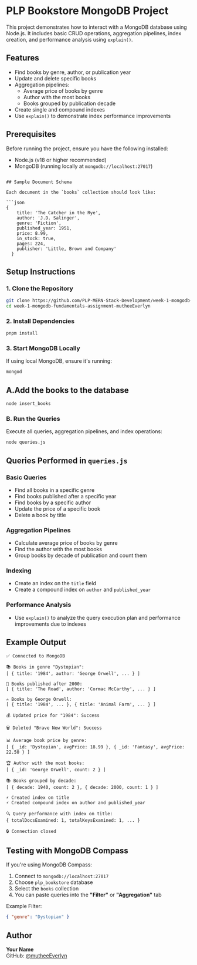 # PLP Bookstore MongoDB Project

This project demonstrates how to interact with a MongoDB database using Node.js. It includes basic CRUD operations, aggregation pipelines, index creation, and performance analysis using `explain()`.

## Features

- Find books by genre, author, or publication year
- Update and delete specific books
- Aggregation pipelines:
  - Average price of books by genre
  - Author with the most books
  - Books grouped by publication decade
- Create single and compound indexes
- Use `explain()` to demonstrate index performance improvements

## Prerequisites

Before running the project, ensure you have the following installed:

- Node.js (v18 or higher recommended)
- MongoDB (running locally at `mongodb://localhost:27017`)

```

## Sample Document Schema

Each document in the `books` collection should look like:

```json
{
    title: 'The Catcher in the Rye',
    author: 'J.D. Salinger',
    genre: 'Fiction',
    published_year: 1951,
    price: 8.99,
    in_stock: true,
    pages: 224,
    publisher: 'Little, Brown and Company'
  }
```

## Setup Instructions

### 1. Clone the Repository

```bash
git clone https://github.com/PLP-MERN-Stack-Development/week-1-mongodb-fundamentals-assignment-mutheeEverlyn.git
cd week-1-mongodb-fundamentals-assignment-mutheeEverlyn
```

### 2. Install Dependencies

```bash
pnpm install
```

### 3. Start MongoDB Locally

If using local MongoDB, ensure it's running:

```bash
mongod
```

## A.Add the books to the database

```bash
node insert_books
```

### B. Run the Queries

Execute all queries, aggregation pipelines, and index operations:

```bash
node queries.js
```

## Queries Performed in `queries.js`

### Basic Queries

- Find all books in a specific genre
- Find books published after a specific year
- Find books by a specific author
- Update the price of a specific book
- Delete a book by title

### Aggregation Pipelines

- Calculate average price of books by genre
- Find the author with the most books
- Group books by decade of publication and count them

### Indexing

- Create an index on the `title` field
- Create a compound index on `author` and `published_year`

### Performance Analysis

- Use `explain()` to analyze the query execution plan and performance improvements due to indexes

## Example Output

```
✅ Connected to MongoDB

📚 Books in genre "Dystopian":
[ { title: '1984', author: 'George Orwell', ... } ]

📘 Books published after 2000:
[ { title: 'The Road', author: 'Cormac McCarthy', ... } ]

✍️ Books by George Orwell:
[ { title: '1984', ... }, { title: 'Animal Farm', ... } ]

💰 Updated price for "1984": Success

🗑️ Deleted "Brave New World": Success

📊 Average book price by genre:
[ { _id: 'Dystopian', avgPrice: 18.99 }, { _id: 'Fantasy', avgPrice: 22.50 } ]

🏆 Author with the most books:
[ { _id: 'George Orwell', count: 2 } ]

📚 Books grouped by decade:
[ { decade: 1940, count: 2 }, { decade: 2000, count: 1 } ]

⚡ Created index on title
⚡ Created compound index on author and published_year

🔍 Query performance with index on title:
{ totalDocsExamined: 1, totalKeysExamined: 1, ... }

🔒 Connection closed
```

## Testing with MongoDB Compass

If you're using MongoDB Compass:

1. Connect to `mongodb://localhost:27017`
2. Choose `plp_bookstore` database
3. Select the `books` collection
4. You can paste queries into the **"Filter"** or **"Aggregation"** tab

Example Filter:

```json
{ "genre": "Dystopian" }
```

## Author

**Your Name**  
GitHub: [@mutheeEverlyn](https://github.com/mutheeEverlyn)



